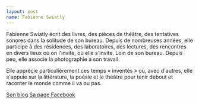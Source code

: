 ```yaml
---
layout: post
name: Fabienne Swiatly
---
```

Fabienne Swiatly écrit des livres, des pièces de théâtre, des tentatives sonores dans la solitude de son bureau. Depuis de nombreuses années, elle participe à des résidences, des laboratoires, des lectures, des rencontres en divers lieux où on l'invite, où elle s'invite. Loin de son bureau. Depuis peu, elle associe la photographie à son travail.

Elle apprécie particulièrement ces temps « inventés » où, avec d'autres, elle s'appuie sur la littérature, la poésie et le théâtre pour tenir debout et raconter le monde comme il va ou pas.

[Son blog](http://latracebleue.net/index.php)
[Sa page Facebook](https://www.facebook.com/fabienne.swiatly)
